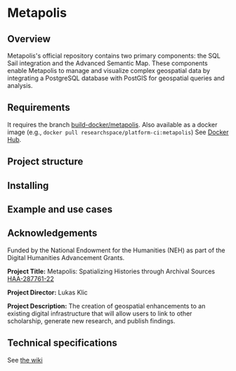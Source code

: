 # Metapolis

## Overview

Metapolis's official repository contains two primary components: the SQL Sail integration and the Advanced Semantic Map. These components enable Metapolis to manage and visualize complex geospatial data by integrating a PostgreSQL database with PostGIS for geospatial queries and analysis.

## Requirements

It requires the branch [build-docker/metapolis](https://github.com/researchspace/researchspace/tree/build-docker/metapolis). Also available as a docker image (e.g., `docker pull researchspace/platform-ci:metapolis`) See [Docker Hub](https://hub.docker.com/r/researchspace/platform-ci/tags).

## Project structure

## Installing

## Example and use cases

## Acknowledgements

Funded by the National Endowment for the Humanities (NEH) as part of the Digital Humanities Advancement Grants. 

**Project Title:** Metapolis: Spatializing Histories through Archival Sources [HAA-287761-22](https://apps.neh.gov/publicquery/AwardDetail.aspx?gn=HAA-287761-22)

**Project Director:** Lukas Klic

**Project Description:** The creation of geospatial enhancements to an existing digital infrastructure that will allow users to link to other scholarship, generate new research, and publish findings. 

## Technical specifications

See [the wiki](https://github.com/villaitatti/metapolis/wiki)
